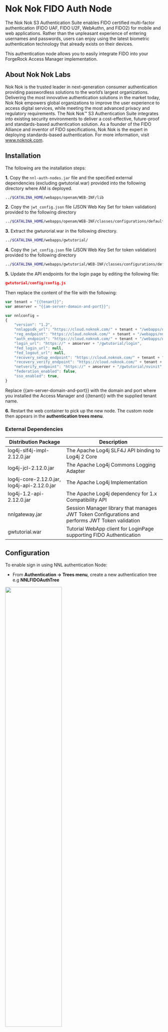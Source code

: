# Nok Nok FIDO Auth Node
The Nok Nok S3 Authentication Suite enables FIDO certified multi-factor authentication (FIDO UAF, FIDO U2F, WebAuthn, and FIDO2) for mobile
and web applications. Rather than the unpleasant experience of entering usernames and passwords, users can enjoy using the latest biometric
authentication technology that already exists on their devices.

This authentication node allows you to easily integrate FIDO into your ForgeRock Access Manager implementation.

## About Nok Nok Labs
Nok Nok is the trusted leader in next-generation consumer authentication providing passwordless solutions to the world’s largest organizations. Delivering the most innovative authentication solutions in the market today, Nok Nok empowers global organizations to improve the user experience to access digital services, while meeting the most advanced privacy and regulatory requirements. The Nok Nok™ S3 Authentication Suite integrates into existing security environments to deliver a cost-effective, future-proof and standards-based authentication solution. As a founder of the FIDO Alliance and inventor of FIDO specifications, Nok Nok is the expert in deploying standards-based authentication.  For more information, visit www.noknok.com.

## Installation
The following are the installation steps:

**1.** Copy the `nnl-auth-nodes.jar` file and the specified external dependencies (excluding gwtutorial.war) provided into the following directory where AM is deployed.
```bash
../$CATALINA_HOME/webapps/openam/WEB-INF/lib
```
**2.** Copy the `jwt_config.json` file (JSON Web Key Set for token validation) provided to the following directory 
```bash
../$CATALINA_HOME/webapps/openam/WEB-INF/classes/configurations/default/token
```
**3.** Extract the gwturorial.war in the following directory.  
```bash
../$CATALINA_HOME/webapps/gwtutorial/
```
**4.** Copy the `jwt_config.json` file (JSON Web Key Set for token validation) provided to the following directory 
```bash
../$CATALINA_HOME/webapps/gwtutorial/WEB-INF/classes/configurations/default/SessionPlugin
```
**5.** Update the API endpoints for the login page by editing the following file:
```json
gwtutorial/config/config.js
```
Then replace the content of the file with the following:

```javascript
var tenant = "{{tenant}}";
var amserver = "{{am-server-domain-and-port}}";

var nnlconfig =
{
    "version": "1.2",
    "nnlappsdk_url": "https://cloud.noknok.com/" + tenant + "/webapps/nnlgateway-6.0.2",
    "reg_endpoint": "https://cloud.noknok.com/" + tenant + "/webapps/nnlgateway/nnl/reg",
    "auth_endpoint": "https://cloud.noknok.com/" + tenant + "/webapps/nnlgateway/nnl/auth",
	"login_url": "https://" + amserver + "/gwtutorial/login",
	"fed_login_url": null,
    "fed_logout_url": null,
    "recovery_setup_endpoint": "https://cloud.noknok.com/" + tenant + "/webapps/nnlgateway/recovery/setup",
    "recovery_verify_endpoint": "https://cloud.noknok.com/" + tenant + "/webapps/nnlgateway/recovery/verify",
    "netverify_endpoint": "https://" + amserver + "/gwtutorial/nvinit",
    "federation_enabled": false,
    "sso_enabled": true,
}
``` 
Replace {{am-server-domain-and-port}} with the domain and port where you installed the Access Manager and {{tenant}} with the supplied tenant name.

**6.** Restart the web container to pick up the new node. The custom node then appears in the **authentication trees menu**.

### External Dependencies

| Distribution Package | Description |
| ------ | ------ |
| log4j-slf4j-impl-2.12.0.jar | The Apache Log4j SLF4J API binding to Log4j 2 Core  |
| log4j-jcl-2.12.0.jar | The Apache Log4j Commons Logging Adapter |
| log4j-core-2.12.0.jar, log4j-api-2.12.0.jar | The Apache Log4j Implementation |
| log4j-1.2-api-2.12.0.jar | The Apache Log4j dependency for 1.x Compatibility API |
| nnlgateway.jar | Session Manager library that manages JWT Token Configurations and performs JWT Token validation |
| gwtutorial.war | Tutorial WebApp client for LoginPage supporting FIDO Authentication |

## Configuration
To enable sign in using NNL authentication Node:

- From **Authentication → Trees menu**, create a new authentication tree e.g **NNLFIDOAuthTree**

<img src="./images/createTree.png" width=60%>

- The following is an example for the authentication tree using the **NNL Validator Node**. You can add your own or standard **username/password** authenticator nodes provided by AMServer for authentication using passwords.

<img src="./images/sampletree.png">

- Save the Tree after adding all the required nodes.

- Update the **Authentication → Settings** for using the **NNLFIDOAuthTree** tree to be the default for authentication flow.

<img src="./images/treeSettings.png">

## NNL Token Validator Node
Once you install the jar file the NNL Token Validator Node is available in the tree designer pallet:

<img src="./images/node.png" width=30%>

NNL Token Validator Node is a Tree Node that serves 2 purposes. 
- It acts as a redirection node to the Nok Nok Authentication client hosted with AM server. This NNL client enables FIDO certified multi-factor authentication (FIDO UAF, FIDO U2F, WebAuthn, and FIDO2) for web applications. 
- It validates the JWT Token received from the Nok Nok Authentication Server after successful user authentication using FIDO and generates user session information.

These are the Node Configuration Properties:  

- **Node Name:** name you choose for the node, e.g., NNL Token Validator Node
- **Authorization Cookie Name:** name of the authentication cookie which contains the JWT received from NNL Auth Server, e.g., Authorization
- **AM Endpoint:** URI to the AM endpoint of the hosted AM server, e.g., https://{{hostname}}/openam
- **Login Page Endpoint:** URI to the tutorial webapp login page hosted on the server, e.g., https://{{hostname}}/gwtutorial

Update the hostname in the settings to match your installation:

<img src="./images/node_configuration.png" width=30%>

## Registration Flow
Before being able to use FIDO, you need to register a FIDO credential. Navigate to https://{{am-server-domain-and-port}}/gwtutorial in a WebAuthn capable browser. Also,
make sure you also create the same user in the Access Manager identity store.

**1.** Login using a username defined in your Access Manager identity store, e.g., "demo", and hardcoded password "noknok".

<img src="./images/signinpage.png" width=50%>

**2.** Click on Setup. This will trigger a WebAuthn registration.

<img src="./images/RegisterFIDO.png" width=40%>

**3.** You will see the new registration listed.

<img src="./images/successReg.png" width=40%>

**4.** Now click the top left menu and then pick logout.

## Authentication Flow

You can test the authentication flow using the Access Manager console.

**1.** Navigate to your Access Manager console, e.g., https://{{am-server-domain-and-port}}/openam.

**2.** The **NNL Token Validator Node** redirects to the NNL Authentication Client's *Sign-In* page hosted on your Access Manager server.

<img src="./images/signinpage.png" width=50%>

**3.** User can sign in using **FIDO2**.

<img src="./images/Fido2signin.png" width=50%>

<img src="./images/fidopopup.png" width=50%>

**4.** After successful authentication User is redirected to the **consent page** on the Access Manager console.

<img src="./images/consent.png" width=50%>

**5.** Once User consent, the browser is redirected to Access Manager console and the user is logged in.

<img src="./images/resource.png" width=50%>

# Support
For more information on this node or to request a demonstration, please contact: Frank Gasparovic - frank.gasparovic@forgerock.com or info@noknok.com